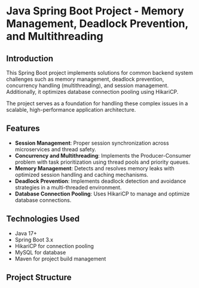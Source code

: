 # Java Spring Boot Project - Memory Management, Deadlock Prevention, and Multithreading


## Introduction
This Spring Boot project implements solutions for common backend system challenges such as memory management, deadlock prevention, concurrency handling (multithreading), and session management. Additionally, it optimizes database connection pooling using HikariCP.

The project serves as a foundation for handling these complex issues in a scalable, high-performance application architecture.

## Features
- **Session Management**: Proper session synchronization across microservices and thread safety.
- **Concurrency and Multithreading**: Implements the Producer-Consumer problem with task prioritization using thread pools and priority queues.
- **Memory Management**: Detects and resolves memory leaks with optimized session handling and caching mechanisms.
- **Deadlock Prevention**: Implements deadlock detection and avoidance strategies in a multi-threaded environment.
- **Database Connection Pooling**: Uses HikariCP to manage and optimize database connections.

## Technologies Used
- Java 17+
- Spring Boot 3.x
- HikariCP for connection pooling
- MySQL for database
- Maven for project build management

## Project Structure

